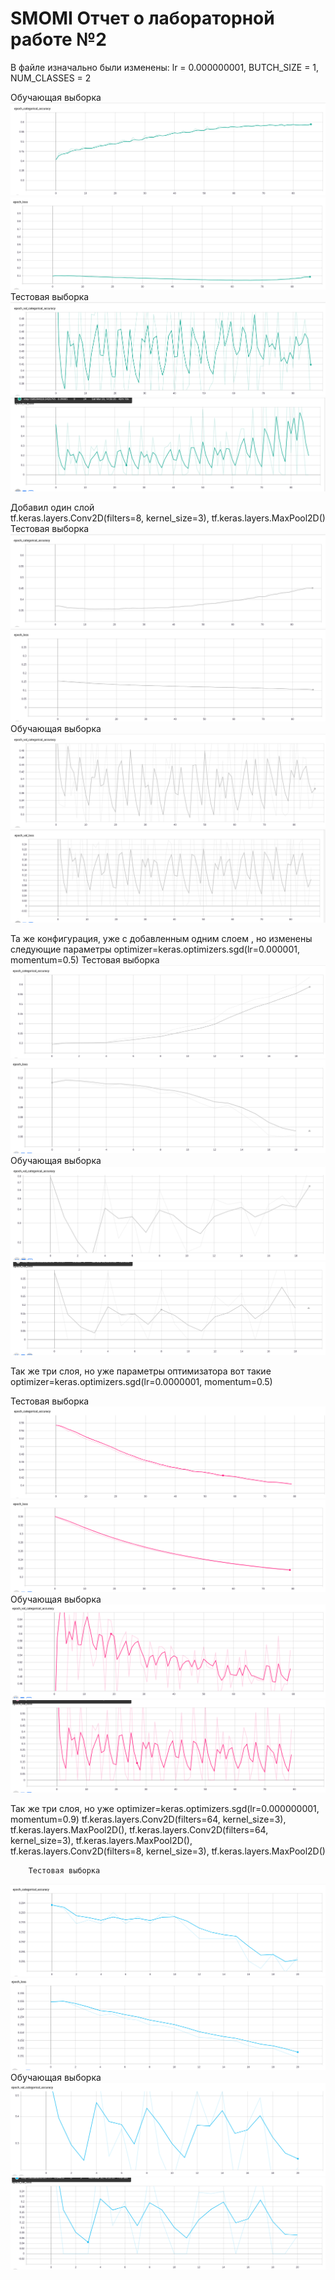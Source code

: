 # SMOMI Отчет о лабораторной работе №2
В файле изначально были изменены: lr = 0.000000001, BUTCH_SIZE = 1, NUM_CLASSES = 2

Обучающая выборка
![Image alt](https://github.com/MaximGil/SMOMI/blob/Lab2/CNN-XRay/stock%20file./epoch_categorical_accurancy.png)
![Image alt](https://github.com/MaximGil/SMOMI/blob/Lab2/CNN-XRay/stock%20file./epoch_loss.png)
Тестовая выборка
![Image alt](https://github.com/MaximGil/SMOMI/blob/Lab2/CNN-XRay/stock%20file./epoch_val_categorical_accurancy.png)
![Image alt](https://github.com/MaximGil/SMOMI/blob/Lab2/CNN-XRay/stock%20file./epoch_val_loss.png)

Добавил один слой  
tf.keras.layers.Conv2D(filters=8, kernel_size=3),
        tf.keras.layers.MaxPool2D()
        Тестовая выборка 
![Image alt](https://github.com/MaximGil/SMOMI/blob/Lab2/CNN-XRay/add%201%20layer%20without%20changes/epoch_categorical_accurancy.png)
![Image alt](https://github.com/MaximGil/SMOMI/blob/Lab2/CNN-XRay/add%201%20layer%20without%20changes/epoch_loss.png)
Обучающая выборка
![Image alt](https://github.com/MaximGil/SMOMI/blob/Lab2/CNN-XRay/add%201%20layer%20without%20changes/epoch_val_categorical_accurancy.png)
![Image alt](https://github.com/MaximGil/SMOMI/blob/Lab2/CNN-XRay/add%201%20layer%20without%20changes/epoch_val_loss.png)
        
Та же конфигурация, уже с добавленным одним слоем , но изменены следующие параметры
optimizer=keras.optimizers.sgd(lr=0.000001, momentum=0.5)
Тестовая выборка 
![Image alt](https://github.com/MaximGil/SMOMI/blob/Lab2/CNN-XRay/optimizer%3Dkeras.optimizers.sgd(lr%3D0.000001%2C%20momentum%3D0.5)%2C/epoch_categorical_accuracy.png)
![Image alt](https://github.com/MaximGil/SMOMI/blob/Lab2/CNN-XRay/optimizer%3Dkeras.optimizers.sgd(lr%3D0.000001%2C%20momentum%3D0.5)%2C/epoch_loss.png)
Обучающая выборка
![Image alt](https://github.com/MaximGil/SMOMI/blob/Lab2/CNN-XRay/optimizer%3Dkeras.optimizers.sgd(lr%3D0.000001%2C%20momentum%3D0.5)%2C/epoch_val_categorical_accuracy.png)
![Image alt](https://github.com/MaximGil/SMOMI/blob/Lab2/CNN-XRay/optimizer%3Dkeras.optimizers.sgd(lr%3D0.000001%2C%20momentum%3D0.5)%2C/epoch_val_loss.png)

Так же три слоя, но уже параметры оптимизатора вот такие
optimizer=keras.optimizers.sgd(lr=0.0000001, momentum=0.5)

Тестовая выборка 
![Image alt](https://github.com/MaximGil/SMOMI/blob/Lab2/CNN-XRay/optimizer%3Dkeras.optimizers.sgd(lr%3D0.0000001%2C%20momentum%3D0.5)%2C/epoch_categorical_accurancy%20(1).png)
![Image alt](https://github.com/MaximGil/SMOMI/blob/Lab2/CNN-XRay/optimizer%3Dkeras.optimizers.sgd(lr%3D0.0000001%2C%20momentum%3D0.5)%2C/epoch_loss%20(2).png)
Обучающая выборка
![Image alt](https://github.com/MaximGil/SMOMI/blob/Lab2/CNN-XRay/optimizer%3Dkeras.optimizers.sgd(lr%3D0.0000001%2C%20momentum%3D0.5)%2C/epoch_val_categorical_accurancy%20(1).png)
![Image alt](https://github.com/MaximGil/SMOMI/blob/Lab2/CNN-XRay/optimizer%3Dkeras.optimizers.sgd(lr%3D0.0000001%2C%20momentum%3D0.5)%2C/epoch_val_loss%20(1).png)

Так же три слоя, но уже optimizer=keras.optimizers.sgd(lr=0.000000001, momentum=0.9)
        tf.keras.layers.Conv2D(filters=64, kernel_size=3),
        tf.keras.layers.MaxPool2D(),
        tf.keras.layers.Conv2D(filters=64, kernel_size=3),
        tf.keras.layers.MaxPool2D(),
        tf.keras.layers.Conv2D(filters=8, kernel_size=3),
        tf.keras.layers.MaxPool2D()
        
        Тестовая выборка 
![Image alt](https://github.com/MaximGil/SMOMI/blob/Lab2/CNN-XRay/last%20changes/epoch_categorical_accuracy.png)
![Image alt](https://github.com/MaximGil/SMOMI/blob/Lab2/CNN-XRay/last%20changes/epoch_loss.png)
Обучающая выборка
![Image alt](https://github.com/MaximGil/SMOMI/blob/Lab2/CNN-XRay/last%20changes/epoch_val_categorical_accuracy.png)
![Image alt](https://github.com/MaximGil/SMOMI/blob/Lab2/CNN-XRay/last%20changes/epoch_val_loss.png)
